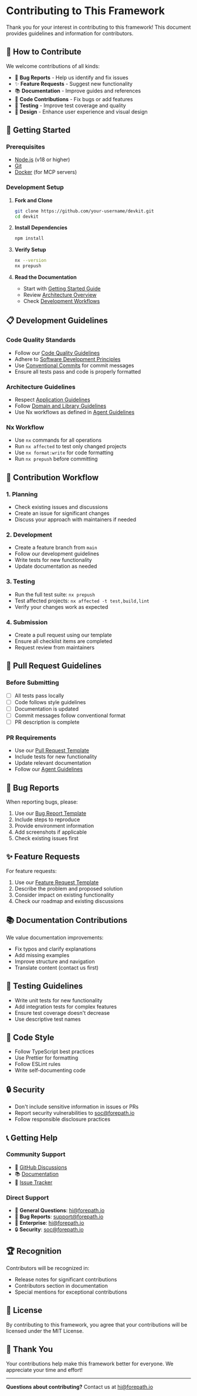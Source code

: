 # Contributing to This Framework

Thank you for your interest in contributing to this framework! This document provides guidelines and information for contributors.

## 🎯 How to Contribute

We welcome contributions of all kinds:

- 🐛 **Bug Reports** - Help us identify and fix issues
- ✨ **Feature Requests** - Suggest new functionality
- 📚 **Documentation** - Improve guides and references
- 🔧 **Code Contributions** - Fix bugs or add features
- 🧪 **Testing** - Improve test coverage and quality
- 🎨 **Design** - Enhance user experience and visual design

## 🚀 Getting Started

### Prerequisites

- [Node.js](https://nodejs.org/) (v18 or higher)
- [Git](https://git-scm.com/)
- [Docker](https://docs.docker.com/get-docker/) (for MCP servers)

### Development Setup

1. **Fork and Clone**

   ```bash
   git clone https://github.com/your-username/devkit.git
   cd devkit
   ```

2. **Install Dependencies**

   ```bash
   npm install
   ```

3. **Verify Setup**

   ```bash
   nx --version
   nx prepush
   ```

4. **Read the Documentation**
   - Start with [Getting Started Guide](./docs/development-workflows/getting-started.md)
   - Review [Architecture Overview](./docs/architecture/monorepo-structure.md)
   - Check [Development Workflows](./docs/development-workflows/getting-started.md)

## 📋 Development Guidelines

### Code Quality Standards

- Follow our [Code Quality Guidelines](./docs/best-practices/code-quality.md)
- Adhere to [Software Development Principles](./.cursor/rules/software_develoment_principals.mdc)
- Use [Conventional Commits](./.cursor/rules/conventional_commits.mdc) for commit messages
- Ensure all tests pass and code is properly formatted

### Architecture Guidelines

- Respect [Application Guidelines](./.cursor/rules/applications.mdc)
- Follow [Domain and Library Guidelines](./.cursor/rules/domains_and_libraries.mdc)
- Use Nx workflows as defined in [Agent Guidelines](./.cursor/rules/agents.mdc)

### Nx Workflow

- Use `nx` commands for all operations
- Run `nx affected` to test only changed projects
- Use `nx format:write` for code formatting
- Run `nx prepush` before committing

## 🔄 Contribution Workflow

### 1. Planning

- Check existing issues and discussions
- Create an issue for significant changes
- Discuss your approach with maintainers if needed

### 2. Development

- Create a feature branch from `main`
- Follow our development guidelines
- Write tests for new functionality
- Update documentation as needed

### 3. Testing

- Run the full test suite: `nx prepush`
- Test affected projects: `nx affected -t test,build,lint`
- Verify your changes work as expected

### 4. Submission

- Create a pull request using our template
- Ensure all checklist items are completed
- Request review from maintainers

## 📝 Pull Request Guidelines

### Before Submitting

- [ ] All tests pass locally
- [ ] Code follows style guidelines
- [ ] Documentation is updated
- [ ] Commit messages follow conventional format
- [ ] PR description is complete

### PR Requirements

- Use our [Pull Request Template](./.github/PULL_REQUEST_TEMPLATE.md)
- Include tests for new functionality
- Update relevant documentation
- Follow our [Agent Guidelines](./.cursor/rules/agents.mdc)

## 🐛 Bug Reports

When reporting bugs, please:

1. Use our [Bug Report Template](./.github/ISSUE_TEMPLATE/bug_report.md)
2. Include steps to reproduce
3. Provide environment information
4. Add screenshots if applicable
5. Check existing issues first

## ✨ Feature Requests

For feature requests:

1. Use our [Feature Request Template](./.github/ISSUE_TEMPLATE/feature_request.md)
2. Describe the problem and proposed solution
3. Consider impact on existing functionality
4. Check our roadmap and existing discussions

## 📚 Documentation Contributions

We value documentation improvements:

- Fix typos and clarify explanations
- Add missing examples
- Improve structure and navigation
- Translate content (contact us first)

## 🧪 Testing Guidelines

- Write unit tests for new functionality
- Add integration tests for complex features
- Ensure test coverage doesn't decrease
- Use descriptive test names

## 🎨 Code Style

- Follow TypeScript best practices
- Use Prettier for formatting
- Follow ESLint rules
- Write self-documenting code

## 🔒 Security

- Don't include sensitive information in issues or PRs
- Report security vulnerabilities to soc@forepath.io
- Follow responsible disclosure practices

## 📞 Getting Help

### Community Support

- 💬 [GitHub Discussions](https://github.com/forepath/devkit/discussions)
- 📚 [Documentation](./docs/README.md)
- 🐛 [Issue Tracker](https://github.com/forepath/devkit/issues)

### Direct Support

- 📧 **General Questions**: hi@forepath.io
- 🐛 **Bug Reports**: support@forepath.io
- 🏢 **Enterprise**: hi@forepath.io
- 🔒 **Security**: soc@forepath.io

## 🏆 Recognition

Contributors will be recognized in:

- Release notes for significant contributions
- Contributors section in documentation
- Special mentions for exceptional contributions

## 📄 License

By contributing to this framework, you agree that your contributions will be licensed under the MIT License.

## 🙏 Thank You

Your contributions help make this framework better for everyone. We appreciate your time and effort!

---

**Questions about contributing?** Contact us at hi@forepath.io
